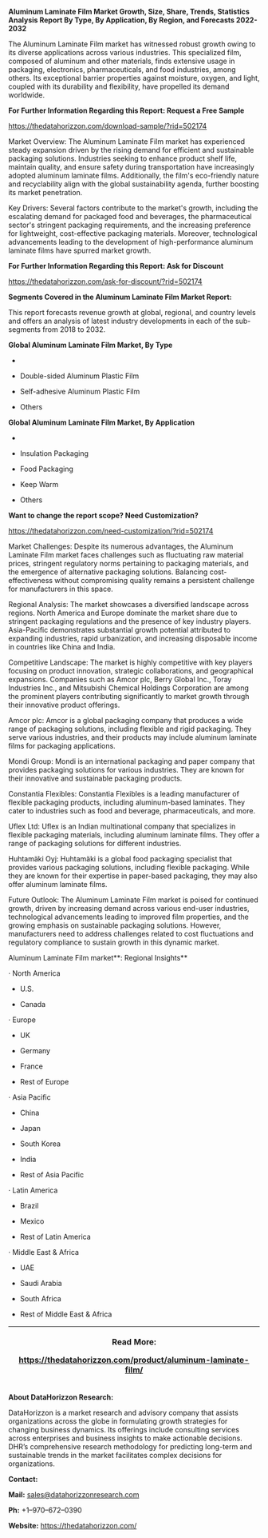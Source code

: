 **Aluminum Laminate Film Market Growth, Size, Share, Trends, Statistics
Analysis Report By Type, By Application, By Region, and Forecasts
2022-2032**

The Aluminum Laminate Film market has witnessed robust growth owing to
its diverse applications across various industries. This specialized
film, composed of aluminum and other materials, finds extensive usage in
packaging, electronics, pharmaceuticals, and food industries, among
others. Its exceptional barrier properties against moisture, oxygen, and
light, coupled with its durability and flexibility, have propelled its
demand worldwide.

**For Further Information Regarding this Report: Request a Free Sample**

<https://thedatahorizzon.com/download-sample/?rid=502174>

Market Overview: The Aluminum Laminate Film market has experienced
steady expansion driven by the rising demand for efficient and
sustainable packaging solutions. Industries seeking to enhance product
shelf life, maintain quality, and ensure safety during transportation
have increasingly adopted aluminum laminate films. Additionally, the
film's eco-friendly nature and recyclability align with the global
sustainability agenda, further boosting its market penetration.

Key Drivers: Several factors contribute to the market's growth,
including the escalating demand for packaged food and beverages, the
pharmaceutical sector's stringent packaging requirements, and the
increasing preference for lightweight, cost-effective packaging
materials. Moreover, technological advancements leading to the
development of high-performance aluminum laminate films have spurred
market growth.

**For Further Information Regarding this Report: Ask for Discount**

<https://thedatahorizzon.com/ask-for-discount/?rid=502174>

**Segments Covered in the Aluminum Laminate Film Market Report:**

This report forecasts revenue growth at global, regional, and country
levels and offers an analysis of latest industry developments in each of
the sub-segments from 2018 to 2032.

**Global Aluminum Laminate Film Market, By Type**

-   

-   Double-sided Aluminum Plastic Film

-   Self-adhesive Aluminum Plastic Film

-   Others

**Global Aluminum Laminate Film Market, By Application**

-   

-   Insulation Packaging

-   Food Packaging

-   Keep Warm

-   Others

**Want to change the report scope? Need Customization?**

<https://thedatahorizzon.com/need-customization/?rid=502174>

Market Challenges: Despite its numerous advantages, the Aluminum
Laminate Film market faces challenges such as fluctuating raw material
prices, stringent regulatory norms pertaining to packaging materials,
and the emergence of alternative packaging solutions. Balancing
cost-effectiveness without compromising quality remains a persistent
challenge for manufacturers in this space.

Regional Analysis: The market showcases a diversified landscape across
regions. North America and Europe dominate the market share due to
stringent packaging regulations and the presence of key industry
players. Asia-Pacific demonstrates substantial growth potential
attributed to expanding industries, rapid urbanization, and increasing
disposable income in countries like China and India.

Competitive Landscape: The market is highly competitive with key players
focusing on product innovation, strategic collaborations, and
geographical expansions. Companies such as Amcor plc, Berry Global Inc.,
Toray Industries Inc., and Mitsubishi Chemical Holdings Corporation are
among the prominent players contributing significantly to market growth
through their innovative product offerings.

Amcor plc: Amcor is a global packaging company that produces a wide
range of packaging solutions, including flexible and rigid packaging.
They serve various industries, and their products may include aluminum
laminate films for packaging applications.

Mondi Group: Mondi is an international packaging and paper company that
provides packaging solutions for various industries. They are known for
their innovative and sustainable packaging products.

Constantia Flexibles: Constantia Flexibles is a leading manufacturer of
flexible packaging products, including aluminum-based laminates. They
cater to industries such as food and beverage, pharmaceuticals, and
more.

Uflex Ltd: Uflex is an Indian multinational company that specializes in
flexible packaging materials, including aluminum laminate films. They
offer a range of packaging solutions for different industries.

Huhtamäki Oyj: Huhtamäki is a global food packaging specialist that
provides various packaging solutions, including flexible packaging.
While they are known for their expertise in paper-based packaging, they
may also offer aluminum laminate films.

Future Outlook: The Aluminum Laminate Film market is poised for
continued growth, driven by increasing demand across various end-user
industries, technological advancements leading to improved film
properties, and the growing emphasis on sustainable packaging solutions.
However, manufacturers need to address challenges related to cost
fluctuations and regulatory compliance to sustain growth in this dynamic
market.

Aluminum Laminate Film market**: Regional Insights**

· North America

-   U.S.

-   Canada

· Europe

-   UK

-   Germany

-   France

-   Rest of Europe

· Asia Pacific

-   China

-   Japan

-   South Korea

-   India

-   Rest of Asia Pacific

· Latin America

-   Brazil

-   Mexico

-   Rest of Latin America

· Middle East & Africa

-   UAE

-   Saudi Arabia

-   South Africa

-   Rest of Middle East & Africa

<table>
<colgroup>
<col style="width: 100%" />
</colgroup>
<thead>
<tr class="header">
<th><p><strong>Read More:</strong></p>
<p><a href="https://thedatahorizzon.com/product/aluminum-laminate-film/">https://thedatahorizzon.com/product/aluminum-laminate-film/</a></p></th>
</tr>
</thead>
<tbody>
</tbody>
</table>

**About DataHorizzon Research:**

DataHorizzon is a market research and advisory company that assists
organizations across the globe in formulating growth strategies for
changing business dynamics. Its offerings include consulting services
across enterprises and business insights to make actionable decisions.
DHR’s comprehensive research methodology for predicting long-term and
sustainable trends in the market facilitates complex decisions for
organizations.

**Contact:**

**Mail:** <sales@datahorizzonresearch.com>

**Ph:** +1–970–672–0390

**Website:** <https://thedatahorizzon.com/>
